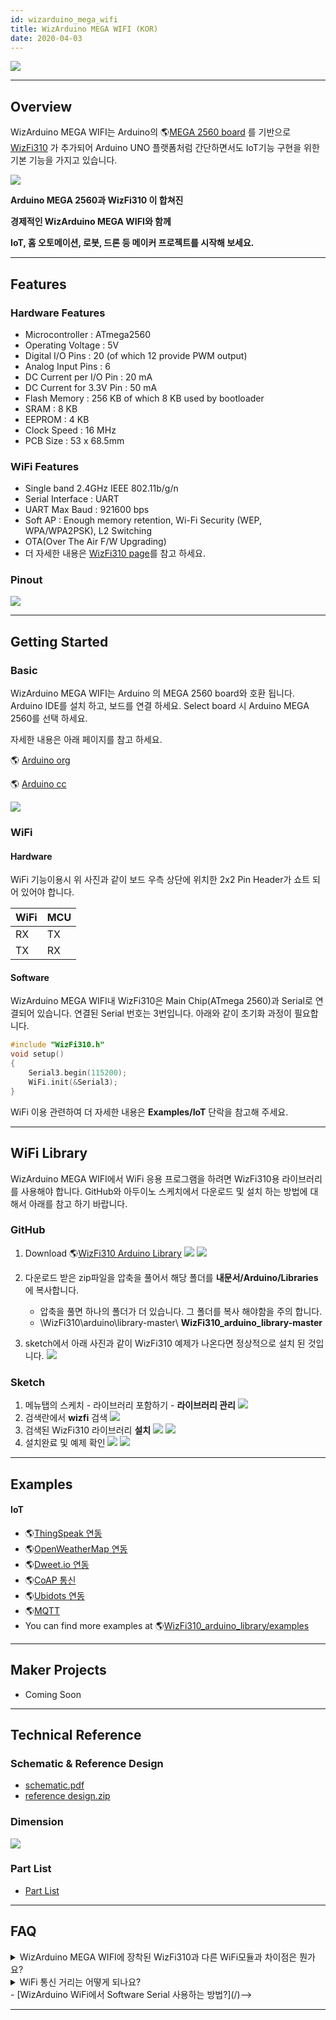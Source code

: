 ```yaml
---
id: wizarduino_mega_wifi
title: WizArduino MEGA WIFI (KOR)
date: 2020-04-03
---
```


![](https://d3cmhcsnvv7jc.cloudfront.net/docs/img/osh/wizarduino_mega_wifi/1st_1894_1.png)

-----

## Overview

WizArduino MEGA WIFI는 Arduino의 🌎[MEGA 2560 board](http://www.arduino.org/products/boards/arduino-mega-2560) 를 기반으로 [WizFi310](./../Wi-Fi-Module/WizFi310/WizFi310.md) 가 추가되어 Arduino UNO 플랫폼처럼 간단하면서도 IoT기능 구현을 위한 기본 기능을 가지고 있습니다.

![](https://d3cmhcsnvv7jc.cloudfront.net/docs/img/osh/wizarduino_mega_wifi/mega2560_wizfi310_1.png)

**Arduino MEGA 2560과 WizFi310 이 합쳐진**

**경제적인 WizArduino MEGA WIFI와 함께**

**IoT, 홈 오토메이션, 로봇, 드론 등 메이커 프로젝트를 시작해 보세요.**

-----

## Features

### Hardware Features

  - Microcontroller : ATmega2560
  - Operating Voltage : 5V
  - Digital I/O Pins : 20 (of which 12 provide PWM output)
  - Analog Input Pins : 6
  - DC Current per I/O Pin : 20 mA
  - DC Current for 3.3V Pin : 50 mA
  - Flash Memory : 256 KB of which 8 KB used by bootloader
  - SRAM : 8 KB
  - EEPROM : 4 KB
  - Clock Speed : 16 MHz
  - PCB Size : 53 x 68.5mm

### WiFi Features

  - Single band 2.4GHz IEEE 802.11b/g/n
  - Serial Interface : UART
  - UART Max Baud : 921600 bps
  - Soft AP : Enough memory retention, Wi-Fi Security (WEP,
    WPA/WPA2PSK), L2 Switching
  - OTA(Over The Air F/W Upgrading)
  - 더 자세한 내용은 [WizFi310 page](./../Wi-Fi-Module/WizFi310/WizFi310.md)를 참고 하세요.

### Pinout

![](https://d3cmhcsnvv7jc.cloudfront.net/docs/img/osh/wizarduino_mega_wifi/wizarduino_mega_wifi_o_ver1.0_pinout_170316.png)

-----
## Getting Started

### Basic

WizArduino MEGA WIFI는 Arduino 의 MEGA 2560 board와 호환 됩니다. Arduino IDE를 설치
하고, 보드를 연결 하세요. Select board 시 Arduino MEGA 2560를 선택 하세요.

자세한 내용은 아래 페이지를 참고 하세요.

🌎 [Arduino org](http://www.arduino.org/learning/tutorials/first-steps-with-arduino-ide) 

🌎 [Arduino cc](https://www.arduino.cc/en/Guide/HomePage)  

![](https://d3cmhcsnvv7jc.cloudfront.net/docs/img/osh/wizarduino_mega_wifi/wizarduino_mega_wifi_o_ver1.0_jumper_cap_170320.png)

### WiFi

#### Hardware

WiFi 기능이용시 위 사진과 같이 보드 우측 상단에 위치한 2x2 Pin Header가 쇼트 되어 있어야 합니다.

| WiFi | MCU |
| ---- | --- |
| RX   | TX  |
| TX   | RX  |

#### Software

WizArduino MEGA WIFI내 WizFi310은 Main Chip(ATmega 2560)과 Serial로 연결되어
있습니다. 연결된 Serial 번호는 3번입니다. 아래와 같이 초기화 과정이 필요합니다.

```cpp
#include "WizFi310.h"
void setup()
{
    Serial3.begin(115200);
    WiFi.init(&Serial3);
}
```

WiFi 이용 관련하여 더 자세한 내용은 **Examples/IoT** 단락을 참고해 주세요.

-----

## WiFi Library

WizArduino MEGA WIFI에서 WiFi 응용 프로그램을 하려면 WizFi310용 라이브러리를 사용해야 합니다.
GitHub와 아두이노 스케치에서 다운로드 및 설치 하는 방법에 대해서 아래를 참고 하기 바랍니다.

### GitHub

1.  Download 🌎[WizFi310 Arduino Library](https://github.com/Wiznet/WizFi310_arduino_library)
    ![](https://d3cmhcsnvv7jc.cloudfront.net/docs/img/osh/wizarduino_mega_wifi/github_1.png)
    ![](https://d3cmhcsnvv7jc.cloudfront.net/docs/img/osh/wizarduino_mega_wifi/github_2.png)

2.  다운로드 받은 zip파일을 압축을 풀어서 해당 폴더를 **내문서/Arduino/Libraries**에 복사합니다. 
      - 압축을 풀면 하나의 폴더가 더 있습니다. 그 폴더를 복사 해야함을 주의 합니다.
      - \WizFi310\arduino\library-master\ **WizFi310_arduino_library-master**

3.  sketch에서 아래 사진과 같이 WizFi310 예제가 나온다면 정상적으로 설치 된 것입니다.
    ![](https://d3cmhcsnvv7jc.cloudfront.net/docs/img/osh/wizarduino_mega_wifi/github3.png)

### Sketch

1.  메뉴탭의 스케치 - 라이브러리 포함하기 - **라이브러리 관리**
![](https://d3cmhcsnvv7jc.cloudfront.net/docs/img/osh/wizarduino_mega_wifi/wizfi310_library_manager1.png)
2.  검색란에서 **wizfi** 검색
![](https://d3cmhcsnvv7jc.cloudfront.net/docs/img/osh/wizarduino_mega_wifi/wizfi310_library_manager3.png)
3.  검색된 WizFi310 라이브러리 **설치**
![](https://d3cmhcsnvv7jc.cloudfront.net/docs/img/osh/wizarduino_mega_wifi/wizfi310_library_manager4.png)
![](https://d3cmhcsnvv7jc.cloudfront.net/docs/img/osh/wizarduino_mega_wifi/wizfi310_library_manager5.png)
4.  설치완료 및 예제 확인
![](https://d3cmhcsnvv7jc.cloudfront.net/docs/img/osh/wizarduino_mega_wifi/wizfi310_library_manager6.png)
![](https://d3cmhcsnvv7jc.cloudfront.net/docs/img/osh/wizarduino_mega_wifi/wizfi310_library_manager7.png)

-----

## Examples

#### IoT

  - 🌎[ThingSpeak 연동](http://wiznetian.com/article/wizarduino-wifi-thingspeak-%EC%97%B0%EB%8F%99%ED%95%98%EA%B3%A0-%EC%84%BC%EC%84%9C-%EA%B0%92%EC%9D%84-%EB%B3%B4%EB%82%B4%EA%B8%B0/)
  - 🌎[OpenWeatherMap 연동](http://wiznetian.com/article/wizarduino-wifi%EB%A1%9C-openweathermap-%EC%82%AC%EC%9D%B4%ED%8A%B8%EC%97%90%EC%84%9C-%EB%82%A0%EC%94%A8%EB%8D%B0%EC%9D%B4%ED%84%B0-%EA%B0%80%EC%A0%B8%EC%98%A4%EA%B8%B0/)
  - 🌎[Dweet.io 연동](http://wiznetian.com/article/wizarduino-wifi-cloud%ec%97%90-%ec%84%bc%ec%84%9c-%ec%a0%95%eb%b3%b4-%ec%a0%80%ec%9e%a5%ed%95%98%ea%b8%b0-dweet-io/)
  - 🌎[CoAP 통신](http://wiznetian.com/article/wizaruino-wifi-coap-%ed%86%b5%ec%8b%a0%ed%95%98%ea%b8%b0/)
  - 🌎[Ubidots 연동](http://wiznetian.com/article/wizarduino-wifi-ubidots-%ed%81%b4%eb%9d%bc%ec%9a%b0%eb%93%9c-%ec%97%b0%eb%8f%99/)
  - 🌎[MQTT](http://wiznetian.com/article/wizarduino-wifimqtt-%EC%82%AC%EC%9A%A9%ED%95%98%EA%B8%B0/)
  - You can find more examples at
    🌎[WizFi310\_arduino\_library/examples](https://github.com/Wiznet/WizFi310_arduino_library/tree/master/examples)

-----
## Maker Projects

  - Coming Soon

-----

## Technical Reference

### Schematic & Reference Design

  - <a href="https://d3cmhcsnvv7jc.cloudfront.net/docs/img/osh/wizarduino_mega_wifi/wizarduino_mega_wifi_o_ver1.0_sch_170314.pdf" target="_blank">schematic.pdf</a>
  - <a href="https://d3cmhcsnvv7jc.cloudfront.net/docs/img/osh/wizarduino_mega_wifi/wizarduino_mega_wifi_o_ver1.0_design_170314.zip" target="_blank">reference design.zip</a>

### Dimension

![](https://d3cmhcsnvv7jc.cloudfront.net/docs/img/osh/wizarduino_mega_wifi/wizarduino_mega_wifi_o_ver1.0_dimension_170315.png)

### Part List

  - <a href="https://d3cmhcsnvv7jc.cloudfront.net/docs/img/osh/wizarduino_mega_wifi/wizarduino_mega_wifi_ver1.0_pl_170320.pdf" target="_blank">Part List</a>  

-----

## FAQ

<details><summary>WizArduino MEGA WIFI에 장착된 WizFi310과 다른 WiFi모듈과 차이점은 뭔가요?</summary>
WizFi310 특징

요즘 Embedded WiFi 모듈이 많이 나와 있는데, 기술이 어느 정도 평준화 되어서 (일부 저가 WiFi 모듈을 제외하고는) 스펙이나 특징에서 특별한 차이점이 없습니다.

- UART 인터페이스로 AT Command를 이용하여 제어
- 802.11 bgn 지원
- WEP, WPA/WPA2, TKIP/AES 지원
- Soft AP mode 지원
- 스마트폰을 이용한 설정/제어 가능
- TCP/UDP, SSL, MQTT/MQTTS 및 멀티 소켓 지원
- WizFi310도 위의 스펙을 모두 지원하고 있습니다.

다만, 위즈네트에서 직접 개발된 제품이라 SKT Thingplug 및 KT IoTMaksers 같은 국내 통신사 IoT 플랫폼 연동을 지원하고 있다는 점이 장점이라 할 수 있을 것 같습니다.

위즈네트 아카데미에서는 (ThingPlug 접속 기능이 내장된) WizFi310을 사용하여 SKT Thingplug를 강의하고 있고, KT IoTMakers에는 (WiFi 모듈로서는 최초로) 공식 Compatible 제품으로 등록되었습니다.

- [강의 지원](http://wiznetacademy.com/index.php?module=lecture&act=dispLectureView&lecture_seq=2253&schedule_seq=3)
- [GIGA IoTMakers](https://iotmakers.kt.com/openp/index.html#/home)

SKT나 KT의 IoT 플랫폼에 WiFi로 접속하려는 분들에게는 특히나 좋은 선택이 될 듯 합니다.
</details>
<details>
<summary>WiFi 통신 거리는 어떻게 되나요?</summary>
내부적으로 테스트한 결과 WizFi310은 개활지에서 최대 160m 까지 통신 가능합니다. (단, 이경우 사용하는 공유기의 안테나에 따른 성능 차이는 있습니다.)
</details>

<!-->  - [WizArduino WiFi에서 Software Serial 사용하는 방법?](/)-->

-----
